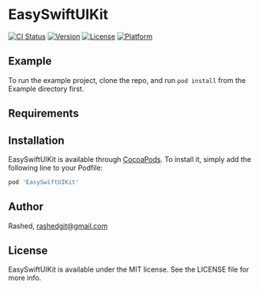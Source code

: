 # EasySwiftUIKit

[![CI Status](https://img.shields.io/travis/Rashed/EasySwiftUIKit.svg?style=flat)](https://travis-ci.org/Rashed/EasySwiftUIKit)
[![Version](https://img.shields.io/cocoapods/v/EasySwiftUIKit.svg?style=flat)](https://cocoapods.org/pods/EasySwiftUIKit)
[![License](https://img.shields.io/cocoapods/l/EasySwiftUIKit.svg?style=flat)](https://cocoapods.org/pods/EasySwiftUIKit)
[![Platform](https://img.shields.io/cocoapods/p/EasySwiftUIKit.svg?style=flat)](https://cocoapods.org/pods/EasySwiftUIKit)

## Example

To run the example project, clone the repo, and run `pod install` from the Example directory first.

## Requirements

## Installation

EasySwiftUIKit is available through [CocoaPods](https://cocoapods.org). To install
it, simply add the following line to your Podfile:

```ruby
pod 'EasySwiftUIKit'
```

## Author

Rashed, rashedgit@gmail.com

## License

EasySwiftUIKit is available under the MIT license. See the LICENSE file for more info.
